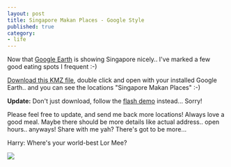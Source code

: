 ```yaml
---
layout: post
title: Singapore Makan Places - Google Style
published: true
category:
- life
---
```

Now that [Google Earth](http://earth.google.com/) is showing Singapore nicely.. I've marked a few good eating spots I frequent :-)   
  
  
  
[Download this KMZ file](http://blog.yanime.org/singapore/Singapore_Makan_Places.kmz), double click and open with your installed Google Earth.. and you can see the locations "Singapore Makan Places" :-)   
  
**Update:** Don't just download, follow the [flash demo](http://blog.yanime.org/singapore/singapore_makan_places.html) instead... Sorry!  
  
  
  
Please feel free to update, and send me back more locations! Always love a good meal. Maybe there should be more details like actual address.. open hours.. anyways! Share with me yah? There's got to be more...  
  
Harry: Where's your world-best Lor Mee?  
  
[![](http://static.flickr.com/28/42921741_24f6f94614.jpg)](http://www.flickr.com/photos/choonkeat/42921741/)

